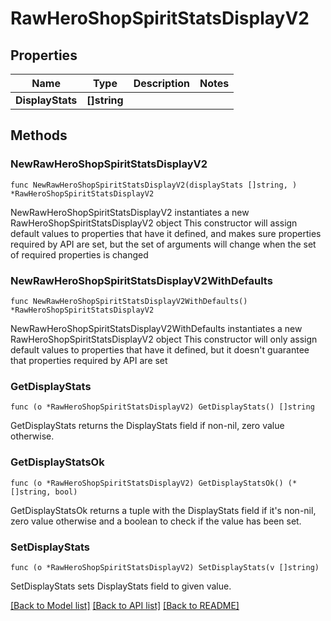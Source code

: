 # RawHeroShopSpiritStatsDisplayV2

## Properties

Name | Type | Description | Notes
------------ | ------------- | ------------- | -------------
**DisplayStats** | **[]string** |  | 

## Methods

### NewRawHeroShopSpiritStatsDisplayV2

`func NewRawHeroShopSpiritStatsDisplayV2(displayStats []string, ) *RawHeroShopSpiritStatsDisplayV2`

NewRawHeroShopSpiritStatsDisplayV2 instantiates a new RawHeroShopSpiritStatsDisplayV2 object
This constructor will assign default values to properties that have it defined,
and makes sure properties required by API are set, but the set of arguments
will change when the set of required properties is changed

### NewRawHeroShopSpiritStatsDisplayV2WithDefaults

`func NewRawHeroShopSpiritStatsDisplayV2WithDefaults() *RawHeroShopSpiritStatsDisplayV2`

NewRawHeroShopSpiritStatsDisplayV2WithDefaults instantiates a new RawHeroShopSpiritStatsDisplayV2 object
This constructor will only assign default values to properties that have it defined,
but it doesn't guarantee that properties required by API are set

### GetDisplayStats

`func (o *RawHeroShopSpiritStatsDisplayV2) GetDisplayStats() []string`

GetDisplayStats returns the DisplayStats field if non-nil, zero value otherwise.

### GetDisplayStatsOk

`func (o *RawHeroShopSpiritStatsDisplayV2) GetDisplayStatsOk() (*[]string, bool)`

GetDisplayStatsOk returns a tuple with the DisplayStats field if it's non-nil, zero value otherwise
and a boolean to check if the value has been set.

### SetDisplayStats

`func (o *RawHeroShopSpiritStatsDisplayV2) SetDisplayStats(v []string)`

SetDisplayStats sets DisplayStats field to given value.



[[Back to Model list]](../README.md#documentation-for-models) [[Back to API list]](../README.md#documentation-for-api-endpoints) [[Back to README]](../README.md)


